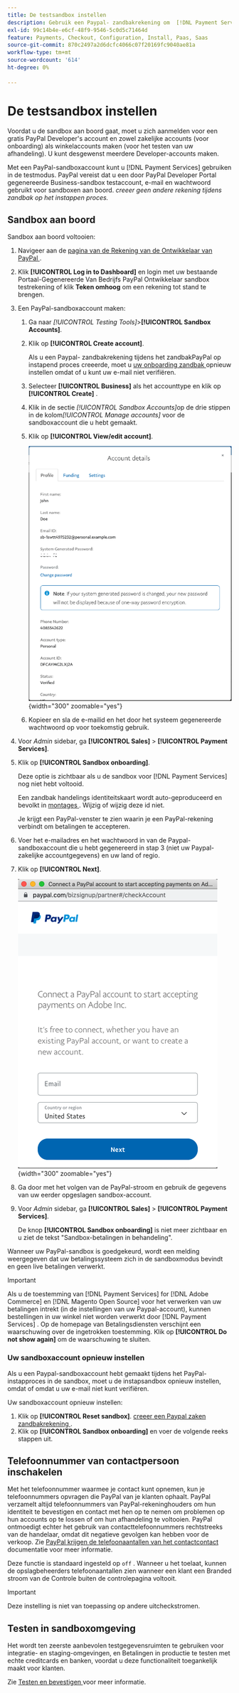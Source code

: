 ```yaml
---
title: De testsandbox instellen
description: Gebruik een Paypal- zandbakrekening om  [!DNL Payment Services]  op testwijze te gebruiken.
exl-id: 99c14b4e-e6cf-48f9-9546-5c0d5c71464d
feature: Payments, Checkout, Configuration, Install, Paas, Saas
source-git-commit: 870c2497a2d6dcfc4066c07f20169fc9040ae81a
workflow-type: tm+mt
source-wordcount: '614'
ht-degree: 0%

---
```


# De testsandbox instellen

Voordat u de sandbox aan boord gaat, moet u zich aanmelden voor een gratis PayPal Developer&#39;s account en zowel zakelijke accounts (voor onboarding) als winkelaccounts maken (voor het testen van uw afhandeling). U kunt desgewenst meerdere Developer-accounts maken.

Met een PayPal-sandboxaccount kunt u [!DNL Payment Services] gebruiken in de testmodus. PayPal vereist dat u een door PayPal Developer Portal gegenereerde Business-sandbox testaccount, e-mail en wachtwoord gebruikt voor sandboxen aan boord. *creeer geen andere rekening tijdens zandbak op het instappen proces.*

## Sandbox aan boord

Sandbox aan boord voltooien:

1. Navigeer aan de [ pagina van de Rekening van de Ontwikkelaar van PayPal ](https://developer.paypal.com/developer/accounts/).
1. Klik **[!UICONTROL Log in to Dashboard]** en login met uw bestaande Portaal-Gegenereerde Van Bedrijfs PayPal Ontwikkelaar sandbox testrekening of klik **Teken omhoog** om een rekening tot stand te brengen.
1. Een PayPal-sandboxaccount maken:
   1. Ga naar _[!UICONTROL Testing Tools]_>**[!UICONTROL Sandbox Accounts]**.
   1. Klik op **[!UICONTROL Create account]**.

      Als u een Paypal- zandbakrekening tijdens het zandbakPayPal op instapend proces creeerde, moet u [ uw onboarding zandbak ](#reset-your-sandbox-account) opnieuw instellen omdat of u kunt uw e-mail niet verifiëren.

   1. Selecteer **[!UICONTROL Business]** als het accounttype en klik op **[!UICONTROL Create]** .
   1. Klik in de sectie _[!UICONTROL Sandbox Accounts]_&#x200B;op de drie stippen in de kolom&#x200B;_[!UICONTROL Manage accounts]_ voor de sandboxaccount die u hebt gemaakt.
   1. Klik op **[!UICONTROL View/edit account]**.

      ![ PayPal - Mening/geef zandbakrekening uit ](assets/onboarding-viewedit-sandbox.png){width="300" zoomable="yes"}

   1. Kopieer en sla de e-mailid en het door het systeem gegenereerde wachtwoord op voor toekomstig gebruik.

1. Voor _Admin_ sidebar, ga **[!UICONTROL Sales]** > **[!UICONTROL Payment Services]**.
1. Klik op **[!UICONTROL Sandbox onboarding]**.

   Deze optie is zichtbaar als u de sandbox voor [!DNL Payment Services] nog niet hebt voltooid.

   Een zandbak handelings identiteitskaart wordt auto-geproduceerd en bevolkt in [ montages ](configure-admin.md). Wijzig of wijzig deze id niet.

   Je krijgt een PayPal-venster te zien waarin je een PayPal-rekening verbindt om betalingen te accepteren.

1. Voer het e-mailadres en het wachtwoord in van de Paypal-sandboxaccount die u hebt gegenereerd in stap 3 (niet uw Paypal-zakelijke accountgegevens) en uw land of regio.
1. Klik op **[!UICONTROL Next]**.

   ![ PayPal - Connect PayPal-rekening voor betalingen ](assets/paypal-connectacct.png){width="300" zoomable="yes"}

1. Ga door met het volgen van de PayPal-stroom en gebruik de gegevens van uw eerder opgeslagen sandbox-account.
1. Voor _Admin_ sidebar, ga **[!UICONTROL Sales]** > **[!UICONTROL Payment Services]**.

   De knop **[!UICONTROL Sandbox onboarding]** is niet meer zichtbaar en u ziet de tekst &quot;Sandbox-betalingen in behandeling&quot;.

Wanneer uw PayPal-sandbox is goedgekeurd, wordt een melding weergegeven dat uw betalingssysteem zich in de sandboxmodus bevindt en geen live betalingen verwerkt.

>[!IMPORTANT]
>
>Als u de toestemming van [!DNL Payment Services] for [!DNL Adobe Commerce] en [!DNL Magento Open Source] voor het verwerken van uw betalingen intrekt (in de instellingen van uw Paypal-account), kunnen bestellingen in uw winkel niet worden verwerkt door [!DNL Payment Services] . Op de homepage van Betalingsdiensten verschijnt een waarschuwing over de ingetrokken toestemming. Klik op **[!UICONTROL Do not show again]** om de waarschuwing te sluiten.

### Uw sandboxaccount opnieuw instellen

Als u een Paypal-sandboxaccount hebt gemaakt tijdens het PayPal-instapproces in de sandbox, moet u de instapsandbox opnieuw instellen, omdat of omdat u uw e-mail niet kunt verifiëren.

Uw sandboxaccount opnieuw instellen:

1. Klik op **[!UICONTROL Reset sandbox]**. [ creeer een Paypal zaken zandbakrekening ](https://developer.paypal.com/docs/api-basics/sandbox/accounts/#create-a-business-sandbox-account).
1. Klik op **[!UICONTROL Sandbox onboarding]** en voer de volgende reeks stappen uit.

## Telefoonnummer van contactpersoon inschakelen

Met het telefoonnummer waarmee je contact kunt opnemen, kun je telefoonnummers opvragen die PayPal van je klanten ophaalt. PayPal verzamelt altijd telefoonnummers van PayPal-rekeninghouders om hun identiteit te bevestigen en contact met hen op te nemen om problemen op hun accounts op te lossen of om hun afhandeling te voltooien. PayPal ontmoedigt echter het gebruik van contacttelefoonnummers rechtstreeks van de handelaar, omdat dit negatieve gevolgen kan hebben voor de verkoop. Zie [ PayPal krijgen de telefoonaantallen van het contactcontact ](https://www.sandbox.paypal.com/businessmanage/preferences/website) documentatie voor meer informatie.

Deze functie is standaard ingesteld op `off` . Wanneer u het toelaat, kunnen de opslagbeheerders telefoonaantallen zien wanneer een klant een Branded stroom van de Controle buiten de controlepagina voltooit.

>[!IMPORTANT]
>
>Deze instelling is niet van toepassing op andere uitcheckstromen.

## Testen in sandboxomgeving

Het wordt ten zeerste aanbevolen testgegevensruimten te gebruiken voor integratie- en staging-omgevingen, en Betalingen in productie te testen met echte creditcards en banken, voordat u deze functionaliteit toegankelijk maakt voor klanten.

Zie [ Testen en bevestigen ](test-validate.md) voor meer informatie.
